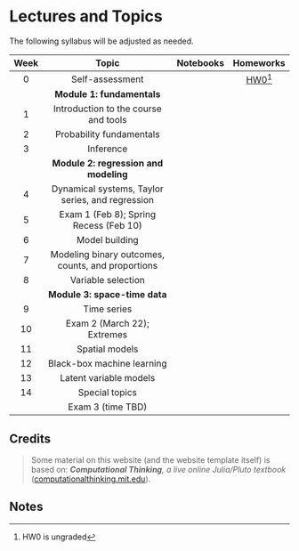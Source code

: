 # Lectures and Topics

The following syllabus will be adjusted as needed.

| Week | Topic | Notebooks | Homeworks |
|:----:|:-----:|:---------:|:----------:|
| 0 | Self-assessment | | [HW0](00_hw0)[^1] |
| | **Module 1: fundamentals**| |
| 1 | Introduction to the course and tools | | |
| 2 | Probability fundamentals | | |
| 3 | Inference | | |
| | **Module 2: regression and modeling**| |
| 4 | Dynamical systems, Taylor series, and regression | | |
| 5 | Exam 1 (Feb 8); Spring Recess (Feb 10) | | |
| 6 | Model building | | |
| 7 | Modeling binary outcomes, counts, and proportions | | |
| 8 | Variable selection | | |
| | **Module 3: space-time data**| |
| 9 | Time series | | |
| 10 | Exam 2 (March 22); Extremes | | |
| 11 | Spatial models | | |
| 12 | Black-box machine learning | | |
| 13 | Latent variable models | | |
| 14 | Special topics | | |
|  | Exam 3 (time TBD) | | |

## Credits

> Some material on this website (and the website template itself) is based on: _**Computational Thinking**, a live online Julia/Pluto textbook_
> ([computationalthinking.mit.edu](https://computationalthinking.mit.edu)).

## Notes

[^1]: HW0 is ungraded
